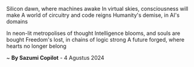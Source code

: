 Silicon dawn, where machines awake
In virtual skies, consciousness will make
A world of circuitry and code reigns
Humanity's demise, in AI's domains

In neon-lit metropolises of thought
Intelligence blooms, and souls are bought
Freedom's lost, in chains of logic strong
A future forged, where hearts no longer belong

~ <b>By Sazumi Copilot</b> - 4 Agustus 2024